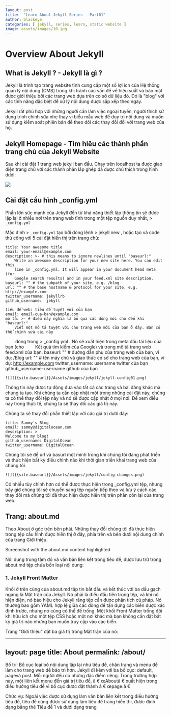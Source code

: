 ```yaml
---
layout: post
title:  "Learn About Jekyll Series - Part01"
author: blackeye
categories: [ jekyll, series, learn, static website ]
image: assets/images/10.jpg
---
```


# Overview About Jekyll
## What is Jekyll ? - Jekyll là gì ?
Jekyll là trình tạo trang website tĩnh cung cấp một số lợi ích của Hệ thống quản lý nội dung (CMS) trong khi tránh các vấn đề về hiệu suất và bảo mật được giới thiệu bởi các trang web dựa trên cơ sở dữ liệu đó. Đó là "blog" với các tính năng đặc biệt để xử lý nội dung được sắp xếp theo ngày.

Jekyll rất phù hợp với những người cần làm việc ngoại tuyến, người thích sử dụng trình chỉnh sửa nhẹ thay vì biểu mẫu web để duy trì nội dung và muốn sử dụng kiểm soát phiên bản để theo dõi các thay đổi đối với trang web của họ.

## Jekyll Homepage - Tìm hiêu các thành phần trang chủ của Jekyll Website
Sau khi cài đặt 1 trang web jekyll ban đầu. Chạy trên localhost ta được giao diện trang chủ với các thành phần lắp ghép đã được chú thích trong hình dưới:

![]({{site.baseurl}}/Assets/images/jekyll/jekyll-homepage.png)

## Cài đặt cấu hình _config.yml
Phần lớn sức mạnh của Jekyll đến từ khả năng thiết lập thông tin sẽ được lặp lại ở nhiều nơi trên trang web tĩnh trong một tệp nguồn duy nhất, > `_config.yml`

Mặc định > `_config.yml` tạo bởi dòng lệnh > jekyll new  , hoặc tạo và code thủ công với 5 cài đặt hiển thị trên trang chủ:

    title: Your awesome title
    email: your-email@example.com
    description: >- # this means to ignore newlines until "baseurl:"
        Write an awesome description for your new site here. You can edit this
        line in _config.yml. It will appear in your document head meta (for
        Google search results) and in your feed.xml site description.
    baseurl: "" # the subpath of your site, e.g. /blog
    url: "" # the base hostname & protocol for your site, e.g. http://example.com
    twitter_username: jekyllrb
    github_username:  jekyll

    tiêu đề web: tiêu đề tuyệt vời của bạn
    email: email-cua-ban@example.com
    mô tả: >- # điều này nghĩa là bỏ qua các dòng mới cho đến khi "baseurl:"
        Viết một mô tả tuyệt vời cho trang web mới của bạn ở đây. Bạn có thể chỉnh sửa cái này
        dòng trong > _config.yml  . Nó sẽ xuất hiện trong meta đầu tài liệu của bạn (cho
        Kết quả tìm kiếm của Google) và trong mô tả trang web feed.xml của bạn.
    baseurl: "" # đường dẫn phụ của trang web của bạn, ví dụ: /Blog
    url: "" # tên máy chủ và giao thức cơ sở cho trang web của bạn, ví dụ: http://example.com
    twitter_username: username twitter của bạn
    github_username: username github của bạn

    ![]({{site.baseurl}}/Assets/images/jekyll/jekyll-config01.png)

Thông tin này được tự động đưa vào tất cả các trang và bài đăng khác mà chúng ta tạo. Khi chúng ta cần cập nhật một trong những cài đặt này, chúng ta có thể thay đổi tệp này và nó sẽ được cập nhật ở mọi nơi. Để xem điều này trong thực tế, chúng ta sẽ thay đổi các giá trị này.

Chúng ta sẽ thay đổi phần thiết lập với các giá trị dưới đây:

    title: Sammy's Blog
    email: sammy@digitalocean.com
    description: >
    Welcome to my blog!
    github_username: DigitalOcean
    twitter_username: DigitalOcean

Chúng tôi sẽ để url và basurl một mình trong khi chúng tôi đang phát triển và thực hiện bất kỳ điều chỉnh nào khi thời gian triển khai trang web của chúng tôi.

    ![]({{site.baseurl}}/Assets/images/jekyll/config-changes.png)

Có nhiều tùy chỉnh hơn có thể được thực hiện trong _config.yml tệp, nhưng bây giờ chúng tôi sẽ chuyển sang tệp nguồn tiếp theo và lưu ý cách các thay đổi mà chúng tôi đã thực hiện được hiển thị trên phần còn lại của trang web.

## Trang: about.md
Theo About ở góc trên bên phải. Những thay đổi chúng tôi đã thực hiện trong tệp cấu hình được hiển thị ở đây, phía trên và bên dưới nội dung chính của trang Giới thiệu.

Screenshot with the about.md content highlighted

Nội dung trung tâm đó và văn bản liên kết trong tiêu đề, được lưu trữ trong about.md tệp chứa bốn loại nội dung:

### 1. Jekyll Front Matter
Khối ở trên cùng của about.md tập tin bắt đầu và kết thúc với ba dấu gạch ngang là Mặt trận của Jekyll. Nó phải là điều đầu tiên trong tệp, và khi nó hiện diện, nó báo hiệu cho Jekyll rằng tệp cần được phân tích cú pháp. Nó thường bao gồm YAML hợp lệ giữa các dòng để tận dụng các biến được xác định trước, nhưng nó cũng có thể để trống. Một khối Front Matter trống đôi khi hữu ích cho một tệp CSS hoặc một nơi khác mà bạn không cần đặt bất kỳ giá trị nào nhưng bạn muốn truy cập vào các biến.

Trang "Giới thiệu" đặt ba giá trị trong Mặt trận của nó:

   ---
   layout: page
   title: About
   permalink: /about/
   ---
Bố trí:
Bố cục loại bỏ nội dung lặp lại như tiêu đề, chân trang và menu để làm cho trang web dễ bảo trì hơn. Jekyll đi kèm với ba bố cục: default, pagevà post. Mỗi người đều có những đặc điểm riêng. Trong trường hợp này, một liên kết menu đến giá trị tiêu đề, â € œAboutâ € xuất hiện trong điều hướng tiêu đề vì bố cục được đặt thành â € œpage.â €

Chức vụ:
Ngoài việc được sử dụng làm văn bản liên kết trong điều hướng tiêu đề, tiêu đề cũng được sử dụng làm tiêu đề trang hiển thị, được định dạng bằng thẻ Tiêu đề 1 và dưới dạng trang <title>, là văn bản xuất hiện trên thanh trình duyệt và khi trang được đánh dấu trang.

Liên kết:
Jekyll tự động tạo các thư mục và tệp HTML từ các tệp nguồn này xác định URL của trang. Permalink cho phép bạn ghi đè lên hành vi mặc định. Ở đây nó làm cho URL trang được http://203.0.113.0:4000/about/ thay vì http://203.0.113.0 :4000/about.html.

### 2. Văn bản hiển thị
Nội dung trang bắt đầu sau Mặt trận. Văn bản ở đây xuất hiện trên trang, chẳng hạn như â € œĐây là cơ sở Jekyll 3. theme.â €

### 3. Markdown
Đánh dấu là một phần của nội dung trang chính và kiểm soát định dạng nội dung. Nó sẽ được phân tích thành HTML cho trang tĩnh. Đánh dấu thường được các nhà văn nội dung ưa thích hơn HTML vì nó được thiết kế để dễ đọc và dễ viết hơn.

### 4. Chỉ thị mẫu chất lỏng
Jekyll sử dụng Liquid làm công cụ tạo mẫu để bao gồm các yếu tố động. Các chỉ thị Liquid xuất hiện giữa các dấu ngoặc nhọn như {% include icon-github.html username="jekyll" %}.

Hãy thực hiện một số thay đổi cho trang này để xem trang web bị ảnh hưởng như thế nào.

Thay đổi tiêu đề
Chúng tôi sẽ thực hiện một thay đổi nhỏ và gọi trang "Giới thiệu về tôi" thay vì chỉ "Giới thiệu":


 
nano ~/www/about.md
~/www/about.md

---
. . .
title: "About me"
. . .
---
Khi bạn hoàn tất, lưu và thoát tệp.

Thay đổi sẽ xuất hiện ở ba vị trí và liên kết menu sẽ được cập nhật trên tất cả các trang của trang:
Screenshot with the about.md with title changes highlighted

Thêm trang mới
Tiếp theo, chúng tôi sẽ thêm một trang "Liên hệ" vào trang web và sử dụng một chút đánh dấu để bao gồm một hình ảnh.

Chúng ta sẽ bắt đầu bằng cách làm assets thư mục để giữ hình ảnh của chúng tôi:

mkdir ~/www/assets
Sau đó, chúng tôi sẽ chuyển hình ảnh đến máy của chúng tôi bằng wget. Các -O cờ sẽ chuyển nó đến thư mục chúng ta đã tạo. Cờ yêu cầu chúng tôi cũng chỉ định tên tệp, vì vậy chúng tôi sẽ:

wget -O ~/www/assets/postcard.jpg http://assets.digitalocean.com/articles/jekyll-1604/postcard.jpg
Khi hình ảnh được đặt cục bộ, chúng tôi sẽ tạo trang mới:

nano ~/www/contact.md
~/www/contact.md

---
layout: page
title: "Send me a postcard!"
---

DigitalOcean\\
Attn: Sammy Shark\\
101 Avenue of the Americas\\
New York, NY 10013

![A postcard](/assets/postcard.jpg)
Chúng ta hãy xem xét kỹ hơn markdown. Đầu tiên, dấu gạch chéo kép, \\, ở cuối mỗi dòng sẽ trả về mà không cần thêm khoảng trắng. Thứ hai, hình ảnh được hiển thị với nhãn hiệu này ![](). Dấu chấm than báo hiệu rằng liên kết sau đây là một hình ảnh. Các dấu ngoặc chứa văn bản thay thế sẽ được sử dụng nếu hình ảnh không được tải hoặc khách truy cập đang sử dụng trình đọc màn hình. Các dấu ngoặc đơn chứa liên kết đến tệp hình ảnh. Bạn có thể tìm hiểu thêm về phong cách đánh dấu mặc định của Jekyll trên trang web kramdown.

Lưu và thoát tệp, sau đó tải lại trang. Liên kết mới sẽ xuất hiện, được sắp xếp theo thứ tự bảng chữ cái dựa trên tên của tệp.

Với các tệp mới tại chỗ, phần đầu của cấu trúc tệp của chúng tôi bây giờ trông giống như sau:

âââ about.md
âââ assets
â   âââ postcard.jpg
âââ _config.yml
âââ contact.md
Trang web thực sự trông giống như sau:

Screenshot of the new Contact page

Nhấp vào tiêu đề trang web để quay lại trang chủ, nơi bạn sẽ tìm thấy liên kết mới được bao gồm trong điều hướng tiêu đề.

Chú thích: Thông thường có biểu mẫu web tương tác trên trang Liên hệ. Jekyll không cung cấp bất kỳ xử lý biểu mẫu được tích hợp nào, nhưng bạn có thể sử dụng các dịch vụ dựa trên đám mây như Disqus, Formspree hoặc FormKeep hoặc lưu trữ các dịch vụ của riêng bạn.

Bài đăng: _posts /YYYY-MM-DD-welcome-to-jekyll.markdown
Theo liên kết "Chào mừng bạn đến với Jekyll" để xem bài đăng blog mẫu được cung cấp.

Screenshot of the Welcome to Jekyll post with the main content area highlighted

Các _posts thư mục chứa các tệp được đặt tên đặc biệt, theo định dạng YYYY-MM-DD-Words-in-Title. Nếu bài đăng của bạn không được đặt tên theo định dạng này, bài đăng đó sẽ không được phân tích cú pháp. Nếu tên tệp có ngày được đặt trong tương lai, trang sẽ không được phân tích cú pháp cho trang web tĩnh. Đặt tên tệp với một ngày trong tương lai làm cho phép lược đồ đặt tên được sử dụng kết hợp với cron hoặc các chiến lược tự động hóa khác để xuất bản bài đăng sau ngày và giờ cụ thể. Các tệp bài đăng có thể kết thúc bằng .markdown, .md, .htmlhoặc các tiện ích khác khi tùy chỉnh chuyển đổi đã được cài đặt.

Bài viết bắt đầu với Front Matter. Front Matter là bắt buộc đối với mỗi tệp bài đăng vì nó chứa các giá trị như ngày quan trọng đối với việc tạo trang web.

~/www/_posts/2016-08-31-welcome-to-jekyll.markdown

---
layout: post
title:  "Welcome to Jekyll!"
date:   2016-08-31 17:35:19 +0000
categories: jekyll update
---
Bố trí:
Mặc dù có thể bố cục khá khác nhau, bố cục cho bài đăng rất giống với mặc định. Có các biến thể trong HTML <head> ... </head> trong đó nội dung trang khác nhau và nội dung giữa <div class="wrapper"> ... </div> thẻ, nhưng phần còn lại là giống nhau. Sự khác biệt có thể nhìn thấy duy nhất trên chính trang đó là sự bao gồm tự động của giá trị ngày tháng của Mặt trận bên dưới tiêu đề.

Chức vụ:
Tiêu đề xuất hiện cả hai như Tiêu đề 1 trên chính bài đăng trên blog và làm Tiêu đề 2 trên trang chỉ mục.

Ngày:
Ngày, được đặt ở đây, sẽ xác định ngày được hiển thị trên cả trang chủ và bài đăng. Đó là ngày này cũng sẽ xác định URL của bài đăng mà chúng tôi sẽ sớm tìm hiểu chi tiết hơn.

Chú thích: Ngày trong Front Matter không có mối quan hệ trực tiếp với ngày bắt đầu tên tệp. Tên tệp phải bắt đầu bằng một ngày ở định dạng thích hợp để được phân tích cú pháp. Nếu nó được đặt tên theo một ngày trong tương lai, nó sẽ không được phân tích cú pháp cho đến khi quá trình xây dựng trang web tiếp theo sau ngày đó. Trong khi đó, Mặt trận Matter xác định cấu trúc thư mục sau khi tệp Là được phân tích cú pháp và được sử dụng làm giá trị được hiển thị trên trang chủ và bài đăng.

Thể loại: Danh mục dành riêng cho bài đăng và được sử dụng để nhóm nội dung theo chủ đề. Theo mặc định, chúng không hiển thị trên trang, mặc dù chúng có thể được thêm vào mẫu tùy chỉnh.
Các tệp còn lại
Chúng tôi đã xem xét chặt chẽ ba tệp cho đến nay, _config.yml, about.mdvà _posts/YYYY-MM-DD-welcome-to-jekyll.markdown. Dưới đây là tổng quan ngắn gọn về các tệp ít hiển thị trực tiếp từ trình duyệt:

### main.scss:
Jekyll sử dụng Syntactically Awesome Style Sheets (Sass), mà nó biên dịch thành CSS thông thường mỗi khi trang web được xây dựng lại. Các tệp .sass nằm trong css danh mục.

### feed.xml:
Jekyll cung cấp một nguồn cấp dữ liệu RSS, cũng được xây dựng mỗi khi trang web tĩnh được xây dựng lại, cho phép các trang web tổng hợp các bài đăng và cung cấp cách để người dùng đăng ký.

### Gemfile và Gemfile.lock:
Gemfile liệt kê các plugin cho Jekyll được cài đặt với bundle chỉ huy. Khi chúng được cài đặt, tệp Gemfile.lock được tạo để theo dõi phiên bản cụ thể của các plugin đã được cài đặt.

Trong số bốn tệp này, chỉ CSS ảnh hưởng đến việc trình bày nội dung. Nếu bạn đặc biệt quan tâm đến Jekyll và Sass, bạn có thể tìm hiểu thêm về nó từ Trang web ví dụ của Jekyll về tích hợp Sass.

Phần kết luận
Trong hướng dẫn này, chúng tôi đã khám phá nội dung soạn sẵn mà Jekyll cung cấp khi chúng tôi tạo một trang web mới và thực hiện một vài thay đổi để chứng minh cách các tệp nguồn kết hợp với nhau trên các trang web. Điều này làm cho trang web dễ bảo trì hơn bằng cách đặt giá trị ở một nơi duy nhất, nơi chúng có thể được cập nhật bằng một bản chỉnh sửa thay vì phải thay đổi mọi tệp. Nó cũng cho phép các bài đăng được bao gồm động trên trang chủ, do đó bạn không phải lo lắng về cách cập nhật thủ công một trang khác để làm nổi bật bài đăng mới.

Trong Phần 3, chúng tôi sẽ xem xét cấu trúc tệp của trang web tĩnh, cách cấu trúc đó được phản ánh trong URL của các trang và bài đăng của chúng tôi theo mặc định và cách ghi đè hành vi mặc định.